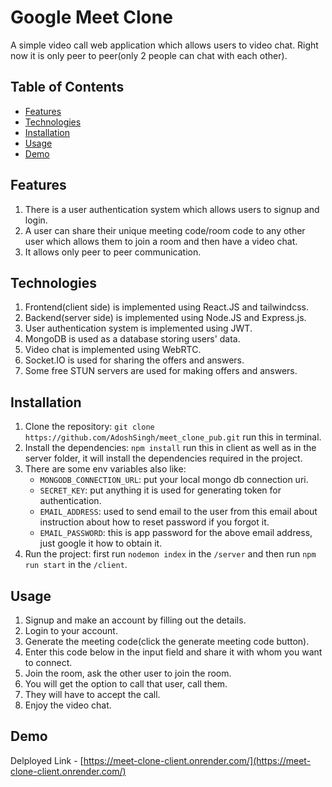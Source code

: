 # Google Meet Clone

A simple video call web application which allows users to video chat. Right now it is only peer to peer(only 2 people can chat with each other).

## Table of Contents

- [Features](#features)
- [Technologies](#technologies)
- [Installation](#installation)
- [Usage](#usage)
- [Demo](#demo)

## Features

1. There is a user authentication system which allows users to signup and login.
2. A user can share their unique meeting code/room code to any other user which allows them to join a room and then have a video chat.
3. It allows only peer to peer communication.

## Technologies

1. Frontend(client side) is implemented using React.JS and tailwindcss.
2. Backend(server side) is implemented using Node.JS and Express.js.
3. User authentication system is implemented using JWT.
4. MongoDB is used as a database storing users' data.
5. Video chat is implemented using WebRTC.
6. Socket.IO is used for sharing the offers and answers.
7. Some free STUN servers are used for making offers and answers.

## Installation

1. Clone the repository: `git clone https://github.com/AdoshSingh/meet_clone_pub.git` run this in terminal.
2. Install the dependencies: `npm install` run this in client as well as in the server folder, it will install the dependencies required in the project.
3. There are some env variables also like:
   - `MONGODB_CONNECTION_URL`: put your local mongo db connection uri.
   - `SECRET_KEY`: put anything it is used for generating token for authentication.
   - `EMAIL_ADDRESS`: used to send email to the user from this email about instruction about how to reset password if you forgot it.
   - `EMAIL_PASSWORD`: this is app password for the above email address, just google it how to obtain it.
4. Run the project: first run `nodemon index` in the `/server` and then run `npm run start` in the `/client`.

## Usage

1. Signup and make an account by filling out the details.
2. Login to your account.
3. Generate the meeting code(click the generate meeting code button).
4. Enter this code below in the input field and share it with whom you want to connect.
5. Join the room, ask the other user to join the room.
6. You will get the option to call that user, call them.
7. They will have to accept the call.
8. Enjoy the video chat.

## Demo

Delployed Link - [https://meet-clone-client.onrender.com/](https://meet-clone-client.onrender.com/)

